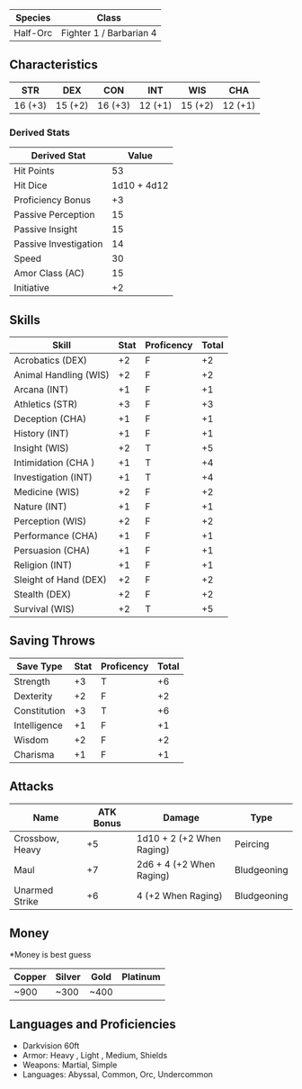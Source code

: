 
| Species  | Class                   |
| -------- | ----------------------- |
| Half-Orc | Fighter 1 / Barbarian 4 |

## Characteristics

| STR     | DEX     | CON     | INT     | WIS     | CHA     |
| ------- | ------- | ------- | ------- | ------- | ------- |
| 16 (+3) | 15 (+2) | 16 (+3) | 12 (+1) | 15 (+2) | 12 (+1) |

### Derived Stats

| Derived Stat          | Value       |
| --------------------- | ----------- |
| Hit Points            | 53          |
| Hit Dice              | 1d10 + 4d12 |
| Proficiency Bonus     | +3          |
| Passive Perception    | 15          |
| Passive Insight       | 15          |
| Passive Investigation | 14          |
| Speed                 | 30          |
| Amor Class (AC)       | 15          |
| Initiative            | +2          |

## Skills

| Skill                 | Stat | Proficency | Total |
| --------------------- | ---- | ---------- | ----- |
| Acrobatics (DEX)      | +2   | F          | +2    |
| Animal Handling (WIS) | +2   | F          | +2    |
| Arcana (INT)          | +1   | F          | +1    |
| Athletics (STR)       | +3   | F          | +3    |
| Deception (CHA)       | +1   | F          | +1    |
| History (INT)         | +1   | F          | +1    |
| Insight (WIS)         | +2   | T          | +5    |
| Intimidation (CHA )   | +1   | T          | +4    |
| Investigation (INT)   | +1   | T          | +4    |
| Medicine (WIS)        | +2   | F          | +2    |
| Nature (INT)          | +1   | F          | +1    |
| Perception (WIS)      | +2   | F          | +2    |
| Performance (CHA)     | +1   | F          | +1    |
| Persuasion (CHA)      | +1   | F          | +1    |
| Religion (INT)        | +1   | F          | +1    |
| Sleight of Hand (DEX) | +2   | F          | +2    |
| Stealth (DEX)         | +2   | F          | +2    |
| Survival (WIS)        | +2   | T          | +5    |

## Saving Throws

| Save Type    | Stat | Proficency | Total |
| ------------ | ---- | ---------- | ----- |
| Strength     | +3   | T          | +6    |
| Dexterity    | +2   | F          | +2    |
| Constitution | +3   | T          | +6    |
| Intelligence | +1   | F          | +1    |
| Wisdom       | +2   | F          | +2    |
| Charisma     | +1   | F          | +1    |

## Attacks

| Name            | ATK Bonus | Damage                     | Type        |
| --------------- | --------- | -------------------------- | ----------- |
| Crossbow, Heavy | +5        | 1d10 + 2  (+2 When Raging) | Peircing    |
| Maul            | +7        | 2d6 + 4 (+2 When Raging)   | Bludgeoning |
| Unarmed Strike  | +6        | 4 (+2 When Raging)         | Bludgeoning |


## Money
*Money is best guess

| Copper | Silver | Gold | Platinum |
| ------ | ------ | ---- | -------- |
| ~900   | ~300   | ~400 |          |
## Languages and Proficiencies
- Darkvision 60ft
- Armor: Heavy , Light , Medium, Shields 
- Weapons: Martial, Simple 
- Languages: Abyssal, Common, Orc, Undercommon

